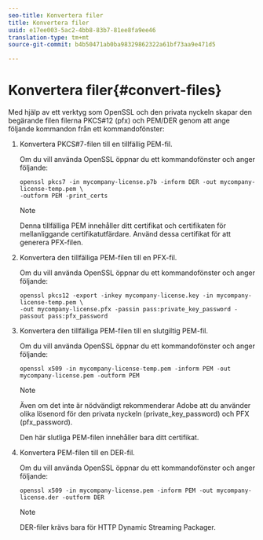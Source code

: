 ```yaml
---
seo-title: Konvertera filer
title: Konvertera filer
uuid: e17ee003-5ac2-4bb8-83b7-81ee8fa9ee46
translation-type: tm+mt
source-git-commit: b4b50471ab0ba98329862322a61bf73aa9e471d5

---
```



# Konvertera filer{#convert-files}

Med hjälp av ett verktyg som OpenSSL och den privata nyckeln skapar den begärande filen filerna PKCS#12 (pfx) och PEM/DER genom att ange följande kommandon från ett kommandofönster:

1. Konvertera PKCS#7-filen till en tillfällig PEM-fil.

   Om du vill använda OpenSSL öppnar du ett kommandofönster och anger följande:

   ```
   openssl pkcs7 -in mycompany-license.p7b -inform DER -out mycompany-license-temp.pem \ 
   -outform PEM -print_certs 
   ```

   >[!NOTE]
   >
   >Denna tillfälliga PEM innehåller ditt certifikat och certifikaten för mellanliggande certifikatutfärdare. Använd dessa certifikat för att generera PFX-filen.

1. Konvertera den tillfälliga PEM-filen till en PFX-fil.

   Om du vill använda OpenSSL öppnar du ett kommandofönster och anger följande:

   ```
   openssl pkcs12 -export -inkey mycompany-license.key -in mycompany-license-temp.pem \ 
   -out mycompany-license.pfx -passin pass:private_key_password -passout pass:pfx_password 
   ```

1. Konvertera den tillfälliga PEM-filen till en slutgiltig PEM-fil.

   Om du vill använda OpenSSL öppnar du ett kommandofönster och anger följande:

   ```
   openssl x509 -in mycompany-license-temp.pem -inform PEM -out mycompany-license.pem -outform PEM 
   ```

   >[!NOTE]
   >
   >Även om det inte är nödvändigt rekommenderar Adobe att du använder olika lösenord för den privata nyckeln (private_key_password) och PFX (pfx_password).

   Den här slutliga PEM-filen innehåller bara ditt certifikat.

1. Konvertera PEM-filen till en DER-fil.

   Om du vill använda OpenSSL öppnar du ett kommandofönster och anger följande:

   ```
   openssl x509 -in mycompany-license.pem -inform PEM -out mycompany-license.der -outform DER 
   ```

   >[!NOTE]
   >
   >DER-filer krävs bara för HTTP Dynamic Streaming Packager.


